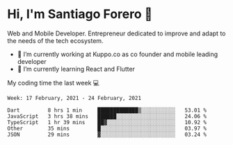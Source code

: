 # Hi, I'm Santiago Forero 👋
Web and Mobile Developer. Entrepreneur dedicated to improve and adapt to the needs of the tech ecosystem.

- 🔭 I’m currently working at Kuppo.co as co founder and mobile leading developer
- 🌱 I’m currently learning React and Flutter

My coding time the last week 💻
<!--START_SECTION:waka-->
```text
Week: 17 February, 2021 - 24 February, 2021

Dart         8 hrs 1 min     █████████████▒░░░░░░░░░░░   53.01 % 
JavaScript   3 hrs 38 mins   ██████░░░░░░░░░░░░░░░░░░░   24.06 % 
TypeScript   1 hr 39 mins    ██▓░░░░░░░░░░░░░░░░░░░░░░   10.92 % 
Other        35 mins         █░░░░░░░░░░░░░░░░░░░░░░░░   03.97 % 
JSON         29 mins         ▓░░░░░░░░░░░░░░░░░░░░░░░░   03.24 % 
```
<!--END_SECTION:waka-->
